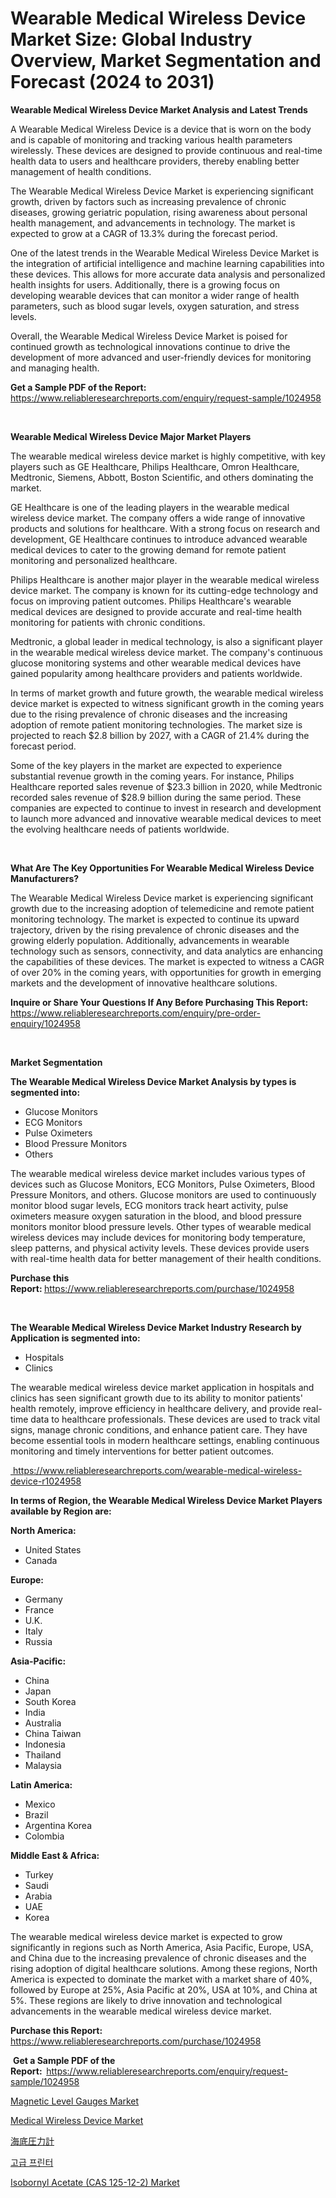 <p><h1>Wearable Medical Wireless Device Market Size: Global Industry Overview, Market Segmentation and Forecast (2024 to 2031)</h1></p><p><strong>Wearable Medical Wireless Device Market Analysis and Latest Trends</strong></p>
<p><p>A Wearable Medical Wireless Device is a device that is worn on the body and is capable of monitoring and tracking various health parameters wirelessly. These devices are designed to provide continuous and real-time health data to users and healthcare providers, thereby enabling better management of health conditions.</p><p>The Wearable Medical Wireless Device Market is experiencing significant growth, driven by factors such as increasing prevalence of chronic diseases, growing geriatric population, rising awareness about personal health management, and advancements in technology. The market is expected to grow at a CAGR of 13.3% during the forecast period.</p><p>One of the latest trends in the Wearable Medical Wireless Device Market is the integration of artificial intelligence and machine learning capabilities into these devices. This allows for more accurate data analysis and personalized health insights for users. Additionally, there is a growing focus on developing wearable devices that can monitor a wider range of health parameters, such as blood sugar levels, oxygen saturation, and stress levels.</p><p>Overall, the Wearable Medical Wireless Device Market is poised for continued growth as technological innovations continue to drive the development of more advanced and user-friendly devices for monitoring and managing health.</p></p>
<p><strong>Get a Sample PDF of the Report:&nbsp;</strong> <a href="https://www.reliableresearchreports.com/enquiry/request-sample/1024958">https://www.reliableresearchreports.com/enquiry/request-sample/1024958</a></p>
<p>&nbsp;</p>
<p><strong>Wearable Medical Wireless Device Major Market Players</strong></p>
<p><p>The wearable medical wireless device market is highly competitive, with key players such as GE Healthcare, Philips Healthcare, Omron Healthcare, Medtronic, Siemens, Abbott, Boston Scientific, and others dominating the market. </p><p>GE Healthcare is one of the leading players in the wearable medical wireless device market. The company offers a wide range of innovative products and solutions for healthcare. With a strong focus on research and development, GE Healthcare continues to introduce advanced wearable medical devices to cater to the growing demand for remote patient monitoring and personalized healthcare.</p><p>Philips Healthcare is another major player in the wearable medical wireless device market. The company is known for its cutting-edge technology and focus on improving patient outcomes. Philips Healthcare's wearable medical devices are designed to provide accurate and real-time health monitoring for patients with chronic conditions.</p><p>Medtronic, a global leader in medical technology, is also a significant player in the wearable medical wireless device market. The company's continuous glucose monitoring systems and other wearable medical devices have gained popularity among healthcare providers and patients worldwide.</p><p>In terms of market growth and future growth, the wearable medical wireless device market is expected to witness significant growth in the coming years due to the rising prevalence of chronic diseases and the increasing adoption of remote patient monitoring technologies. The market size is projected to reach $2.8 billion by 2027, with a CAGR of 21.4% during the forecast period.</p><p>Some of the key players in the market are expected to experience substantial revenue growth in the coming years. For instance, Philips Healthcare reported sales revenue of $23.3 billion in 2020, while Medtronic recorded sales revenue of $28.9 billion during the same period. These companies are expected to continue to invest in research and development to launch more advanced and innovative wearable medical devices to meet the evolving healthcare needs of patients worldwide.</p></p>
<p>&nbsp;</p>
<p><strong>What Are The Key Opportunities For Wearable Medical Wireless Device Manufacturers?</strong></p>
<p><p>The Wearable Medical Wireless Device market is experiencing significant growth due to the increasing adoption of telemedicine and remote patient monitoring technology. The market is expected to continue its upward trajectory, driven by the rising prevalence of chronic diseases and the growing elderly population. Additionally, advancements in wearable technology such as sensors, connectivity, and data analytics are enhancing the capabilities of these devices. The market is expected to witness a CAGR of over 20% in the coming years, with opportunities for growth in emerging markets and the development of innovative healthcare solutions.</p></p>
<p><strong>Inquire or Share Your Questions If Any Before Purchasing This Report:</strong> <a href="https://www.reliableresearchreports.com/enquiry/pre-order-enquiry/1024958">https://www.reliableresearchreports.com/enquiry/pre-order-enquiry/1024958</a></p>
<p>&nbsp;</p>
<p><strong>Market Segmentation</strong></p>
<p><strong>The Wearable Medical Wireless Device Market Analysis by types is segmented into:</strong></p>
<p><ul><li>Glucose Monitors</li><li>ECG Monitors</li><li>Pulse Oximeters</li><li>Blood Pressure Monitors</li><li>Others</li></ul></p>
<p><p>The wearable medical wireless device market includes various types of devices such as Glucose Monitors, ECG Monitors, Pulse Oximeters, Blood Pressure Monitors, and others. Glucose monitors are used to continuously monitor blood sugar levels, ECG monitors track heart activity, pulse oximeters measure oxygen saturation in the blood, and blood pressure monitors monitor blood pressure levels. Other types of wearable medical wireless devices may include devices for monitoring body temperature, sleep patterns, and physical activity levels. These devices provide users with real-time health data for better management of their health conditions.</p></p>
<p><strong>Purchase this Report:&nbsp;</strong><a href="https://www.reliableresearchreports.com/purchase/1024958">https://www.reliableresearchreports.com/purchase/1024958</a></p>
<p>&nbsp;</p>
<p><strong>The Wearable Medical Wireless Device Market Industry Research by Application is segmented into:</strong></p>
<p><ul><li>Hospitals</li><li>Clinics</li></ul></p>
<p><p>The wearable medical wireless device market application in hospitals and clinics has seen significant growth due to its ability to monitor patients' health remotely, improve efficiency in healthcare delivery, and provide real-time data to healthcare professionals. These devices are used to track vital signs, manage chronic conditions, and enhance patient care. They have become essential tools in modern healthcare settings, enabling continuous monitoring and timely interventions for better patient outcomes.</p></p>
<p><a href="https://www.reliableresearchreports.com/wearable-medical-wireless-device-r1024958">&nbsp;https://www.reliableresearchreports.com/wearable-medical-wireless-device-r1024958</a></p>
<p><strong>In terms of Region, the Wearable Medical Wireless Device Market Players available by Region are:</strong></p>
<p>
    <p> <strong> North America: </strong>
        <ul>
            <li>United States</li>
            <li>Canada</li>
        </ul>
        </p> 
    <p> <strong> Europe: </strong>
        <ul>
            <li>Germany</li>
            <li>France</li>
            <li>U.K.</li>
            <li>Italy</li>
            <li>Russia</li>
        </ul>
        </p> 
    <p> <strong> Asia-Pacific: </strong>
        <ul>
            <li>China</li>
            <li>Japan</li>
            <li>South Korea</li>
            <li>India</li>
            <li>Australia</li>
            <li>China Taiwan</li>
            <li>Indonesia</li>
            <li>Thailand</li>
            <li>Malaysia</li>
        </ul>
        </p> 
    <p> <strong> Latin America: </strong>
        <ul>
            <li>Mexico</li>
            <li>Brazil</li>
            <li>Argentina Korea</li>
            <li>Colombia</li>
        </ul>
        </p> 
    <p> <strong> Middle East & Africa: </strong>
        <ul>
            <li>Turkey</li>
            <li>Saudi</li>
            <li>Arabia</li>
            <li>UAE</li>
            <li>Korea</li>
        </ul>
    </p>
    </p>
<p><p>The wearable medical wireless device market is expected to grow significantly in regions such as North America, Asia Pacific, Europe, USA, and China due to the increasing prevalence of chronic diseases and the rising adoption of digital healthcare solutions. Among these regions, North America is expected to dominate the market with a market share of 40%, followed by Europe at 25%, Asia Pacific at 20%, USA at 10%, and China at 5%. These regions are likely to drive innovation and technological advancements in the wearable medical wireless device market.</p></p>
<p><strong>Purchase this Report: </strong><a href="https://www.reliableresearchreports.com/purchase/1024958">https://www.reliableresearchreports.com/purchase/1024958</a></p>
<p>&nbsp;<strong>Get a Sample PDF of the Report:&nbsp;&nbsp;</strong><a href="https://www.reliableresearchreports.com/enquiry/request-sample/1024958">https://www.reliableresearchreports.com/enquiry/request-sample/1024958</a></p>
<p><strong></strong></p>
<p><p><a href="https://www.linkedin.com/pulse/magnetic-level-gauges-market-analysis-its-cagr-segmentation-itmdf">Magnetic Level Gauges Market</a></p><p><a href="https://github.com/yemakinde/Market-Research-Report-List-2/blob/main/medical-wireless-device-market.md">Medical Wireless Device Market</a></p><p><a href="https://github.com/charm854/Market-Research-Report-List-1/blob/main/917861256644.md">海底圧力計</a></p><p><a href="https://github.com/iansanftyord09878/Market-Research-Report-List-1/blob/main/247795354965.md">고급 프린터</a></p><p><a href="https://issuu.com/reportprime-2/docs/isobornyl-acetate-cas-125-12-2-market-size-2030.pp">Isobornyl Acetate (CAS 125-12-2) Market</a></p></p>